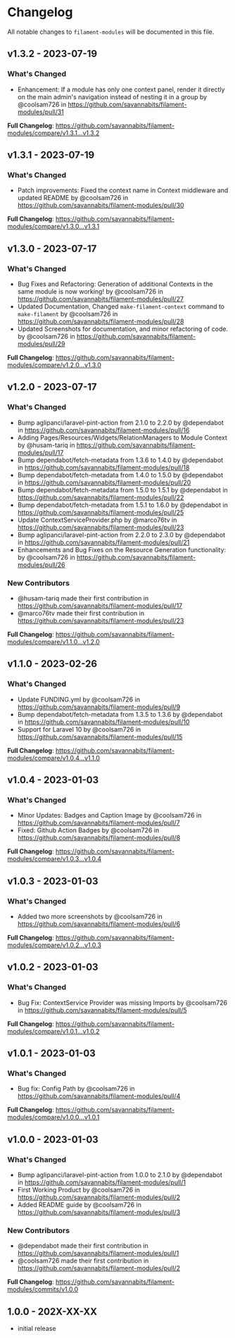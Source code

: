 # Changelog

All notable changes to `filament-modules` will be documented in this file.

## v1.3.2 - 2023-07-19

### What's Changed

- Enhancement: If a module has only one context panel, render it directly on the main admin's navigation instead of nesting it in a group by @coolsam726 in https://github.com/savannabits/filament-modules/pull/31

**Full Changelog**: https://github.com/savannabits/filament-modules/compare/v1.3.1...v1.3.2

## v1.3.1 - 2023-07-19

### What's Changed

- Patch improvements: Fixed the context name in Context middleware and updated README by @coolsam726 in https://github.com/savannabits/filament-modules/pull/30

**Full Changelog**: https://github.com/savannabits/filament-modules/compare/v1.3.0...v1.3.1

## v1.3.0 - 2023-07-17

### What's Changed

- Bug Fixes and Refactoring: Generation of additional Contexts in the same module is now working! by @coolsam726 in https://github.com/savannabits/filament-modules/pull/27
- Updated Documentation, Changed `make-filament-context` command to `make-filament` by @coolsam726 in https://github.com/savannabits/filament-modules/pull/28
- Updated Screenshots for documentation, and minor refactoring of code. by @coolsam726 in https://github.com/savannabits/filament-modules/pull/29

**Full Changelog**: https://github.com/savannabits/filament-modules/compare/v1.2.0...v1.3.0

## v1.2.0 - 2023-07-17

### What's Changed

- Bump aglipanci/laravel-pint-action from 2.1.0 to 2.2.0 by @dependabot in https://github.com/savannabits/filament-modules/pull/16
- Adding Pages/Resources/Widgets/RelationManagers to Module Context by @husam-tariq in https://github.com/savannabits/filament-modules/pull/17
- Bump dependabot/fetch-metadata from 1.3.6 to 1.4.0 by @dependabot in https://github.com/savannabits/filament-modules/pull/18
- Bump dependabot/fetch-metadata from 1.4.0 to 1.5.0 by @dependabot in https://github.com/savannabits/filament-modules/pull/20
- Bump dependabot/fetch-metadata from 1.5.0 to 1.5.1 by @dependabot in https://github.com/savannabits/filament-modules/pull/22
- Bump dependabot/fetch-metadata from 1.5.1 to 1.6.0 by @dependabot in https://github.com/savannabits/filament-modules/pull/25
- Update ContextServiceProvider.php by @marco76tv in https://github.com/savannabits/filament-modules/pull/23
- Bump aglipanci/laravel-pint-action from 2.2.0 to 2.3.0 by @dependabot in https://github.com/savannabits/filament-modules/pull/21
- Enhancements and Bug Fixes on the Resource Generation functionality: by @coolsam726 in https://github.com/savannabits/filament-modules/pull/26

### New Contributors

- @husam-tariq made their first contribution in https://github.com/savannabits/filament-modules/pull/17
- @marco76tv made their first contribution in https://github.com/savannabits/filament-modules/pull/23

**Full Changelog**: https://github.com/savannabits/filament-modules/compare/v1.1.0...v1.2.0

## v1.1.0 - 2023-02-26

### What's Changed

- Update FUNDING.yml by @coolsam726 in https://github.com/savannabits/filament-modules/pull/9
- Bump dependabot/fetch-metadata from 1.3.5 to 1.3.6 by @dependabot in https://github.com/savannabits/filament-modules/pull/10
- Support for Laravel 10 by @coolsam726 in https://github.com/savannabits/filament-modules/pull/15

**Full Changelog**: https://github.com/savannabits/filament-modules/compare/v1.0.4...v1.1.0

## v1.0.4 - 2023-01-03

### What's Changed

- Minor Updates: Badges and Caption Image by @coolsam726 in https://github.com/savannabits/filament-modules/pull/7
- Fixed: Github Action Badges by @coolsam726 in https://github.com/savannabits/filament-modules/pull/8

**Full Changelog**: https://github.com/savannabits/filament-modules/compare/v1.0.3...v1.0.4

## v1.0.3 - 2023-01-03

### What's Changed

- Added two more screenshots by @coolsam726 in https://github.com/savannabits/filament-modules/pull/6

**Full Changelog**: https://github.com/savannabits/filament-modules/compare/v1.0.2...v1.0.3

## v1.0.2 - 2023-01-03

### What's Changed

- Bug Fix: ContextService Provider was missing Imports by @coolsam726 in https://github.com/savannabits/filament-modules/pull/5

**Full Changelog**: https://github.com/savannabits/filament-modules/compare/v1.0.1...v1.0.2

## v1.0.1 - 2023-01-03

### What's Changed

- Bug fix: Config Path by @coolsam726 in https://github.com/savannabits/filament-modules/pull/4

**Full Changelog**: https://github.com/savannabits/filament-modules/compare/v1.0.0...v1.0.1

## v1.0.0 - 2023-01-03

### What's Changed

- Bump aglipanci/laravel-pint-action from 1.0.0 to 2.1.0 by @dependabot in https://github.com/savannabits/filament-modules/pull/1
- First Working Product by @coolsam726 in https://github.com/savannabits/filament-modules/pull/2
- Added README guide by @coolsam726 in https://github.com/savannabits/filament-modules/pull/3

### New Contributors

- @dependabot made their first contribution in https://github.com/savannabits/filament-modules/pull/1
- @coolsam726 made their first contribution in https://github.com/savannabits/filament-modules/pull/2

**Full Changelog**: https://github.com/savannabits/filament-modules/commits/v1.0.0

## 1.0.0 - 202X-XX-XX

- initial release
